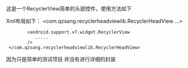 这是一个RecyclerView简单的头部控件，使用方法如下


Xml布局如下：
     <com.qzsang.recyclerheadviewlib.RecyclerHeadView
           ...>

            <android.support.v7.widget.RecyclerView
               .....
            />
     </com.qzsang.recyclerheadviewlib.RecyclerHeadView>

 因为只是简单的测试项目 并没有进行详细的封装
    
    
   
